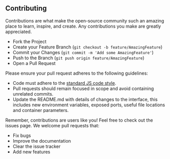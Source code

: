 ## Contributing

Contributions are what make the open-source community such an amazing place to learn, inspire, and create. Any contributions you make are greatly appreciated.

- Fork the Project
- Create your Feature Branch (`git checkout -b feature/AmazingFeature`)
- Commit your Changes (`git commit -m 'Add some AmazingFeature'`)
- Push to the Branch (`git push origin feature/AmazingFeature`)
- Open a Pull Request

Please ensure your pull request adheres to the following guidelines:

- Code must adhere to the [standard JS code style](http://standardjs.com/).
- Pull requests should remain focused in scope and avoid containing unrelated commits.
- Update the README.md with details of changes to the interface, this includes new environment variables, exposed ports, useful file locations and container parameters.

Remember, contributions are users like you! Feel free to check out the issues page. We welcome pull requests that:

- Fix bugs
- Improve the documentation
- Clear the issue tracker
- Add new features
